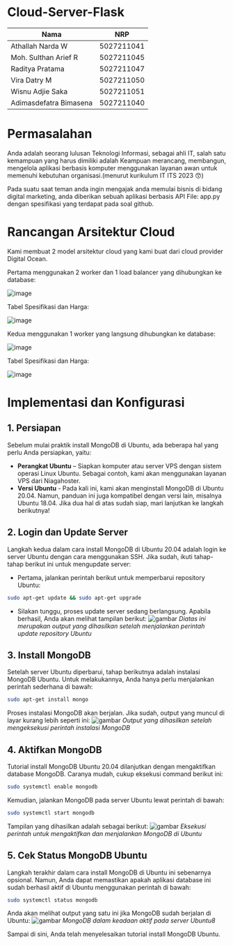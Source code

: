 # Cloud-Server-Flask

|       Nama      | NRP        | 
| -----------     | :---------: 
| Athallah Narda W | 5027211041 |
| Moh. Sulthan Arief R | 5027211045 |
| Raditya Pratama | 5027211047 |
| Vira Datry M | 5027211050 |
| Wisnu Adjie Saka | 5027211051 | 
| Adimasdefatra Bimasena | 5027211040 | 


# Permasalahan

Anda adalah seorang lulusan Teknologi Informasi, sebagai ahli IT, salah satu kemampuan yang harus dimiliki adalah Keampuan merancang, membangun, mengelola aplikasi berbasis komputer menggunakan layanan awan untuk memenuhi kebutuhan organisasi.(menurut kurikulum IT ITS 2023 😙)

Pada suatu saat teman anda ingin mengajak anda memulai bisnis di bidang digital marketing, anda diberikan sebuah aplikasi berbasis API File: app.py dengan spesifikasi yang terdapat pada soal github.

# Rancangan Arsitektur Cloud

 Kami membuat 2 model arsitektur cloud yang kami buat dari  cloud provider Digital Ocean.

Pertama menggunakan 2 worker dan 1 load balancer yang dihubungkan ke database:

![image](https://github.com/Delsea12/Jarkom-Modul-4-IT13-2023/assets/113821220/559af413-82c5-4901-b8dd-f34749941e22)

Tabel Spesifikasi dan Harga:

![image](https://github.com/Delsea12/Jarkom-Modul-4-IT13-2023/assets/113821220/2f534615-5678-4c40-99cd-ffbd00a14cf5)

Kedua menggunakan 1 worker yang langsung dihubungkan ke database:

![image](https://github.com/RP-Tama/Cloud-Server-Load-Test-Kelompok-3/assets/113072294/9ebf370f-99a2-4cfb-821f-1f93187fdf47)

Tabel Spesifikasi dan Harga:

![image](https://github.com/RP-Tama/Cloud-Server-Load-Test-Kelompok-3/assets/113072294/ab6cd410-9b17-4f21-baf9-93df8a435df1)



# Implementasi dan Konfigurasi
## 1. Persiapan
Sebelum mulai praktik install MongoDB di Ubuntu, ada beberapa hal yang perlu Anda persiapkan, yaitu:

- **Perangkat Ubuntu** – Siapkan komputer atau server VPS dengan sistem operasi Linux Ubuntu. Sebagai contoh, kami akan menggunakan layanan VPS dari Niagahoster.
- **Versi Ubuntu** - Pada kali ini, kami akan menginstall MongoDB di Ubuntu 20.04. Namun, panduan ini juga kompatibel dengan versi lain, misalnya Ubuntu 18.04.
Jika dua hal di atas sudah siap, mari lanjutkan ke langkah berikutnya!

## 2. Login dan Update Server
Langkah kedua dalam cara install MongoDB di Ubuntu 20.04 adalah login ke server Ubuntu dengan cara menggunakan SSH. Jika sudah, ikuti tahap-tahap berikut ini untuk mengupdate server:

- Pertama, jalankan perintah berikut untuk memperbarui repository Ubuntu:
```bash
sudo apt-get update && sudo apt-get upgrade
```
- Silakan tunggu, proses update server sedang berlangsung. Apabila berhasil, Anda akan melihat tampilan berikut:
![gambar](https://niagaspace.sgp1.digitaloceanspaces.com/blog/wp-content/uploads/2023/05/31073042/1-update-server-ubuntu.webp)
*Diatas ini merupakan output yang dihasilkan setelah menjalankan perintah update repository Ubuntu*

## 3. Install MongoDB
Setelah server Ubuntu diperbarui, tahap berikutnya adalah instalasi MongoDB Ubuntu. Untuk melakukannya, Anda hanya perlu menjalankan perintah sederhana di bawah:
```bash
sudo apt-get install mongo
```
Proses instalasi MongoDB akan berjalan. Jika sudah, output yang muncul di layar kurang lebih seperti ini:
![gambar](https://niagaspace.sgp1.digitaloceanspaces.com/blog/wp-content/uploads/2023/05/31073045/2-cara-install-mongodb-di-ubuntu.webp)
*Output yang dihasilkan setelah mengeksekusi perintah instalasi MongoDB*

## 4. Aktifkan MongoDB
Tutorial install MongoDB Ubuntu 20.04 dilanjutkan dengan mengaktifkan database MongoDB. Caranya mudah, cukup eksekusi command berikut ini:
```bash
sudo systemctl enable mongodb
```
Kemudian, jalankan MongoDB pada server Ubuntu lewat perintah di bawah:
```bash
sudo systemctl start mongodb
```
Tampilan yang dihasilkan adalah sebagai berikut:
![gambar](https://niagaspace.sgp1.digitaloceanspaces.com/blog/wp-content/uploads/2023/05/31073047/3-mengaktifkan-dan-menjalankan-mongodb-dalam-cara-install-mongodb.webp)
*Eksekusi perintah untuk mengaktifkan dan menjalankan MongoDB di Ubuntu*

## 5. Cek Status MongoDB Ubuntu
Langkah terakhir dalam cara install MongoDB di Ubuntu ini sebenarnya opsional. Namun, Anda dapat memastikan apakah aplikasi database ini sudah berhasil aktif di Ubuntu menggunakan perintah di bawah:
```bash
sudo systemctl status mongodb
```
Anda akan melihat output yang satu ini jika MongoDB sudah berjalan di Ubuntu:
![gambar](https://niagaspace.sgp1.digitaloceanspaces.com/blog/wp-content/uploads/2023/05/31073049/4-cek-status-mongodb-dalam-install-mongodb-ubuntu.webp)
*MongoDB dalam keadaan aktif pada server Ubuntu8*

Sampai di sini, Anda telah menyelesaikan tutorial install MongoDB Ubuntu.

